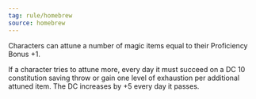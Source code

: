 ```yaml
---
tag: rule/homebrew
source: homebrew
---
```


Characters can attune a number of magic items equal to their Proficiency Bonus +1.

If a character tries to attune more, every day it must succeed on a DC 10 constitution saving throw or gain one level of exhaustion per additional attuned item. The DC increases by +5 every day it passes.





